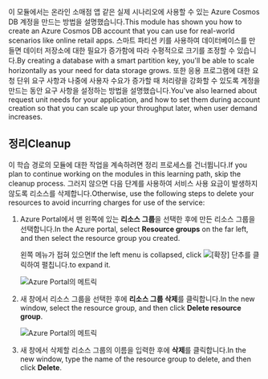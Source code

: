 <span data-ttu-id="ddb2a-101">이 모듈에서는 온라인 소매점 앱 같은 실제 시나리오에 사용할 수 있는 Azure Cosmos DB 계정을 만드는 방법을 설명했습니다.</span><span class="sxs-lookup"><span data-stu-id="ddb2a-101">This module has shown you how to create an Azure Cosmos DB account that you can use for real-world scenarios like online retail apps.</span></span> <span data-ttu-id="ddb2a-102">스마트 파티션 키를 사용하여 데이터베이스를 만들면 데이터 저장소에 대한 필요가 증가함에 따라 수평적으로 크기를 조정할 수 있습니다.</span><span class="sxs-lookup"><span data-stu-id="ddb2a-102">By creating a database with a smart partition key, you'll be able to scale horizontally as your need for data storage grows.</span></span> <span data-ttu-id="ddb2a-103">또한 응용 프로그램에 대한 요청 단위 요구 사항과 나중에 사용자 수요가 증가할 때 처리량을 강화할 수 있도록 계정을 만드는 동안 요구 사항을 설정하는 방법을 설명했습니다.</span><span class="sxs-lookup"><span data-stu-id="ddb2a-103">You've also learned about request unit needs for your application, and how to set them during account creation so that you can scale up your throughput later, when user demand increases.</span></span>

## <a name="cleanup"></a><span data-ttu-id="ddb2a-104">정리</span><span class="sxs-lookup"><span data-stu-id="ddb2a-104">Cleanup</span></span>

<span data-ttu-id="ddb2a-105">이 학습 경로의 모듈에 대한 작업을 계속하려면 정리 프로세스를 건너뜁니다.</span><span class="sxs-lookup"><span data-stu-id="ddb2a-105">If you plan to continue working on the modules in this learning path, skip the cleanup process.</span></span> <span data-ttu-id="ddb2a-106">그러지 않으면 다음 단계를 사용하여 서비스 사용 요금이 발생하지 않도록 리소스를 삭제합니다.</span><span class="sxs-lookup"><span data-stu-id="ddb2a-106">Otherwise, use the following steps to delete your resources to avoid incurring charges for use of the service:</span></span>

1. <span data-ttu-id="ddb2a-107">Azure Portal에서 맨 왼쪽에 있는 **리소스 그룹**을 선택한 후에 만든 리소스 그룹을 선택합니다.</span><span class="sxs-lookup"><span data-stu-id="ddb2a-107">In the Azure portal, select **Resource groups** on the far left, and then select the resource group you created.</span></span>  

    <span data-ttu-id="ddb2a-108">왼쪽 메뉴가 접혀 있으면</span><span class="sxs-lookup"><span data-stu-id="ddb2a-108">If the left menu is collapsed, click</span></span> ![[확장] 단추를](../media/5-create-a-database-and-collection/expand.png) <span data-ttu-id="ddb2a-110">클릭하여 펼칩니다.</span><span class="sxs-lookup"><span data-stu-id="ddb2a-110">to expand it.</span></span>

   ![Azure Portal의 메트릭](../media/5-create-a-database-and-collection/delete-resources-select.png)

2. <span data-ttu-id="ddb2a-112">새 창에서 리소스 그룹을 선택한 후에 **리소스 그룹 삭제**를 클릭합니다.</span><span class="sxs-lookup"><span data-stu-id="ddb2a-112">In the new window, select the resource group, and then click **Delete resource group**.</span></span>

   ![Azure Portal의 메트릭](../media/5-create-a-database-and-collection/delete-resources.png)

3. <span data-ttu-id="ddb2a-114">새 창에서 삭제할 리소스 그룹의 이름을 입력한 후에 **삭제**를 클릭합니다.</span><span class="sxs-lookup"><span data-stu-id="ddb2a-114">In the new window, type the name of the resource group to delete, and then click **Delete**.</span></span>

